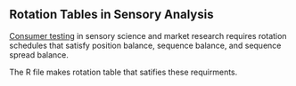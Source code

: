 ## Rotation Tables in Sensory Analysis

[Consumer testing](https://en.wikipedia.org/wiki/Product_testing) in sensory science and market research requires rotation schedules
that satisfy position balance, sequence balance, and sequence spread balance.

The R file makes rotation table that satifies these requirments.
